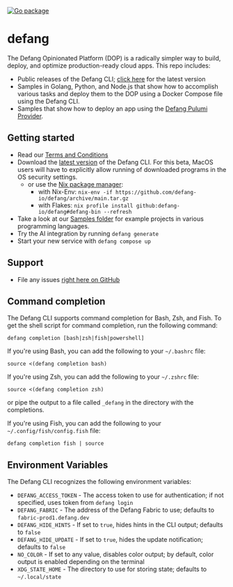 [![Go package](https://github.com/defang-io/defang/actions/workflows/go.yml/badge.svg?branch=main)](https://github.com/defang-io/defang/actions/workflows/go.yml)

# defang
The Defang Opinionated Platform (DOP) is a radically simpler way to build, deploy, and optimize production-ready cloud apps.
This repo includes:
* Public releases of the Defang CLI; [click here](https://github.com/defang-io/defang/releases/latest/) for the latest version
* Samples in Golang, Python, and Node.js that show how to accomplish various tasks and deploy them to the DOP using a Docker Compose file using the Defang CLI.
* Samples that show how to deploy an app using the [Defang Pulumi Provider](https://github.com/defang-io/pulumi-defang).

## Getting started
* Read our [Terms and Conditions](https://defang.io/terms-service.html)
* Download the [latest version](https://github.com/defang-io/defang/releases/latest/) of the Defang CLI. For this beta, MacOS users will have to explicitly allow running of downloaded programs in the OS security settings.
  * or use the [Nix package manager](https://nixos.org):
    * with Nix-Env: `nix-env -if https://github.com/defang-io/defang/archive/main.tar.gz`
    * with Flakes: `nix profile install github:defang-io/defang#defang-bin --refresh`
* Take a look at our [Samples folder](https://github.com/defang-io/defang/tree/main/samples) for example projects in various programming languages.
* Try the AI integration by running `defang generate`
* Start your new service with `defang compose up`

## Support
* File any issues [right here on GitHub](https://github.com/defang-io/defang/issues)

## Command completion
The Defang CLI supports command completion for Bash, Zsh, and Fish. To get the shell script for command completion, run the following command:
```
defang completion [bash|zsh|fish|powershell]
```

If you're using Bash, you can add the following to your `~/.bashrc` file:
```
source <(defang completion bash)
```

If you're using Zsh, you can add the following to your `~/.zshrc` file:
```
source <(defang completion zsh)
```
or pipe the output to a file called `_defang` in the directory with the completions.

If you're using Fish, you can add the following to your `~/.config/fish/config.fish` file:
```
defang completion fish | source
```

## Environment Variables
The Defang CLI recognizes the following environment variables:
* `DEFANG_ACCESS_TOKEN` - The access token to use for authentication; if not specified, uses token from `defang login`
* `DEFANG_FABRIC` - The address of the Defang Fabric to use; defaults to `fabric-prod1.defang.dev`
* `DEFANG_HIDE_HINTS` - If set to `true`, hides hints in the CLI output; defaults to `false`
* `DEFANG_HIDE_UPDATE` - If set to `true`, hides the update notification; defaults to `false`
* `NO_COLOR` - If set to any value, disables color output; by default, color output is enabled depending on the terminal
* `XDG_STATE_HOME` - The directory to use for storing state; defaults to `~/.local/state`
